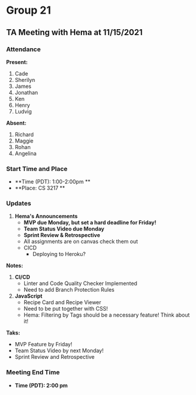 # Group 21

## TA Meeting with Hema at 11/15/2021

### Attendance
**Present:** 
1. Cade
2. Sherilyn
3. James
4. Jonathan
5. Ken
6. Henry
7. Ludvig
   
**Absent:** 
1. Richard
2. Maggie
3. Rohan
4. Angelina

### Start Time and Place
- **Time (PDT): 1:00-2:00pm ** 
- **Place: CS 3217 ** 

### Updates <!-- Any updates that any members need to report -->
1. **Hema's Announcements**
   - **MVP due Monday, but set a hard deadline for Friday!**
   - **Team Status Video due Monday**
   - **Sprint Review & Retrospective**
   - All assignments are on canvas check them out
   - CICD
     - Deploying to Heroku?

**Notes:**
1. **CI/CD**
    - Linter and Code Quality Checker Implemented
    - Need to add Branch Protection Rules
2. **JavaScript**
     - Recipe Card and Recipe Viewer 
     - Need to be put together with CSS!
     - Hema: Filtering by Tags should be a necessary feature! Think about it!

**Taks:**
   - MVP Feature by Friday!
   - Team Status Video by next Monday!
   - Sprint Review and Retrospective

   
### Meeting End Time
- **Time (PDT): 2:00 pm** 

